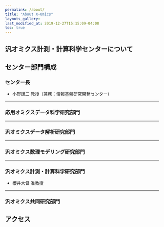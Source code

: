 ```yaml
---
permalink: /about/
title: "About X-Omics"
layouts_gallery:
last_modified_at: 2019-12-27T15:15:09-04:00
toc: true
---
```


## 汎オミクス計測・計算科学センターについて



## センター部門構成

### センター長 

- 小野謙二 教授（兼務：情報基盤研究開発センター）

---

### 応用オミクスデータ科学研究部門

---

### 汎オミクスデータ解析研究部門

---

### 汎オミクス数理モデリング研究部門

---

### 汎オミクス計測・計算科学研究部門

- 櫻井大督 准教授

---

### 汎オミクス共同研究部門




## アクセス

